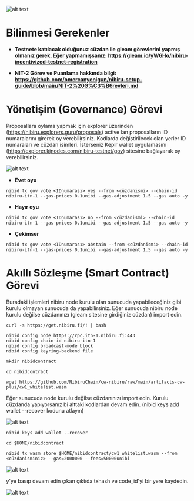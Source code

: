 ![alt text](https://i.hizliresim.com/7fb07pp.jpeg)

# Bilinmesi Gerekenler

- **Testnete katılacak olduğunuz cüzdan ile gleam görevlerini yapmış olmanız gerek. Eğer yapmamışsanız: https://gleam.io/yW6Ho/nibiru-incentivized-testnet-registration**

- **NIT-2 Görev ve Puanlama hakkında bilgi: https://github.com/omercanyenigun/nibiru-setup-guide/blob/main/NIT-2%20G%C3%B6revleri.md**


# Yönetişim (Governance) Görevi

Proposallara oylama yapmak için explorer üzerinden (https://nibiru.explorers.guru/proposals) active lan proposalların ID numaralarını girerek oy verebilirsiniz. Kodlarda değiştirilecek olan yerler ID numaraları ve cüzdan isimleri. İsterseniz Keplr wallet uygulamasını (https://explorer.kjnodes.com/nibiru-testnet/gov) sitesine bağlayarak oy verebilirsiniz. 

![alt text](https://i.hizliresim.com/sskpd0l.png)

- **Evet oyu**

```
nibid tx gov vote <IDnumarası> yes --from <cüzdanismi> --chain-id nibiru-itn-1 --gas-prices 0.1unibi --gas-adjustment 1.5 --gas auto -y 
```

- **Hayır oyu**

```
nibid tx gov vote <IDnumarası> no --from <cüzdanismi> --chain-id nibiru-itn-1 --gas-prices 0.1unibi --gas-adjustment 1.5 --gas auto -y 
```

- **Çekimser**

```
nibid tx gov vote <IDnumarası> abstain --from <cüzdanismi> --chain-id nibiru-itn-1 --gas-prices 0.1unibi --gas-adjustment 1.5 --gas auto -y 
```

# Akıllı Sözleşme (Smart Contract) Görevi

Buradaki işlemleri nibiru node kurulu olan sunucuda yapabileceğiniz gibi kurulu olmayan sunucuda da yapabilirsiniz. Eğer sunucuda nibiru node kurulu değilse cüzdanınızı (gleam sitesine girdiğiniz cüzdan) import edin.

```
curl -s https://get.nibiru.fi/! | bash
```
```
nibid config node https://rpc.itn-1.nibiru.fi:443
nibid config chain-id nibiru-itn-1
nibid config broadcast-mode block
nibid config keyring-backend file
```
```
mkdir nibidcontract
```
```
cd nibidcontract
```
```
wget https://github.com/NibiruChain/cw-nibiru/raw/main/artifacts-cw-plus/cw1_whitelist.wasm
```

Eğer sunucuda node kurulu değilse cüzdanınızı import edin. Kurulu cüzdanda yapıyorsanız bi alttaki kodlardan devam edin. (nibid keys add wallet --recover kodunu atlayın)

![alt text](https://i.hizliresim.com/m4x5xg7.png)


```
nibid keys add wallet --recover
```

```
cd $HOME/nibidcontract
```

```
nibid tx wasm store $HOME/nibidcontract/cw1_whitelist.wasm --from <cüzdanisminiz> --gas=2000000 --fees=50000unibi
```

![alt text](https://i.hizliresim.com/kjy5wie.png)

y'ye basıp devam edin çıkan çıktıda txhash ve code_id'yi bir yere kaydedin.

![alt text](https://i.hizliresim.com/gridqym.png)













